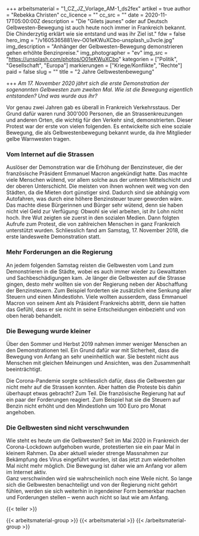+++
arbeitsmaterial = "1_CZ_JZ_Vorlage_AM-1_ds2fex"
artikel = true
author = "Rebekka Christen"
cc_licence = ""
cc_src = ""
date = 2020-11-17T05:00:00Z
description = "Die \"Gilets jaunes\" oder auf Deutsch Gelbwesten-Bewegung ist auch heute noch immer in Frankreich bekannt. Die Chinderzytig erklärt wie sie entstand und was ihr Ziel ist."
fdw = false
hero_img = "/v1605365881/ev-O01eKWuXCbo-unsplash_u3vcle.jpg"
img_description = "Anhänger der Gelbwesten-Bewegung demonstrieren gehen erhöhte Benzinpreise."
img_photographer = "ev"
img_src = "https://unsplash.com/photos/O01eKWuXCbo"
kategorien = ["Politik", "Gesellschaft", "Europa"]
markierungen = ["Kriege/Konflikte", "Rechte"]
paid = false
slug = ""
title = "2 Jahre Gelbwestenbewegung"

+++
_Am 17. November 2020 jährt sich die erste Demonstration der sogenannten Gelbwesten zum zweiten Mal. Wie ist die Bewegung eigentlich entstanden? Und was wurde aus ihr?_

Vor genau zwei Jahren gab es überall in Frankreich Verkehrsstaus. Der Grund dafür waren rund 300'000 Personen, die an Strassenkreuzungen und anderen Orten, die wichtig für den Verkehr sind, demonstrierten. Dieser Protest war der erste von vielen folgenden. Es entwickelte sich eine soziale Bewegung, die als Gelbwestenbewegung bekannt wurde, da ihre Mitglieder gelbe Warnwesten tragen.

### Vom Internet auf die Strassen

Auslöser der Demonstration war die Erhöhung der Benzinsteuer, die der französische Präsident Emmanuel Macron angekündigt hatte. Das machte viele Menschen wütend, vor allem solche aus der unteren Mittelschicht und der oberen Unterschicht. Die meisten von ihnen wohnen weit weg von den Städten, da die Mieten dort günstiger sind. Dadurch sind sie abhängig vom Autofahren, was durch eine höhere Benzinsteuer teurer geworden wäre. Das machte diese Bürgerinnen und Bürger sehr wütend, denn sie haben nicht viel Geld zur Verfügung: Obwohl sie viel arbeiten, ist ihr Lohn nicht hoch. Ihre Wut zeigten sie zuerst in den sozialen Medien. Dann folgten Aufrufe zum Protest, die von zahlreichen Menschen in ganz Frankreich unterstützt wurden. Schliesslich fand am Samstag, 17. November 2018, die erste landesweite Demonstration statt.

### Mehr Forderungen an die Regierung

An jedem folgenden Samstag reisten die Gelbwesten vom Land zum Demonstrieren in die Städte, wobei es auch immer wieder zu Gewalttaten und Sachbeschädigungen kam. Je länger die Gelbwesten auf die Strasse gingen, desto mehr wollten sie von der Regierung neben der Abschaffung der Benzinsteuern. Zum Beispiel forderten sie zusätzlich eine Senkung aller Steuern und einen Mindestlohn. Viele wollten ausserdem, dass Emmanuel Macron von seinem Amt als Präsident Frankreichs abtritt, denn sie hatten das Gefühl, dass er sie nicht in seine Entscheidungen einbezieht und von oben herab behandelt.

### Die Bewegung wurde kleiner

Über den Sommer und Herbst 2019 nahmen immer weniger Menschen an den Demonstrationen teil. Ein Grund dafür war mit Sicherheit, dass die Bewegung von Anfang an sehr uneinheitlich war. Sie besteht nicht aus Menschen mit gleichen Meinungen und Ansichten, was den Zusammenhalt beeinträchtigt.

Die Corona-Pandemie sorgte schliesslich dafür, dass die Gelbwesten gar nicht mehr auf die Strassen konnten. Aber hatten die Proteste bis dahin überhaupt etwas gebracht? Zum Teil. Die französische Regierung hat auf ein paar der Forderungen reagiert. Zum Beispiel hat sie die Steuern auf Benzin nicht erhöht und den Mindestlohn um 100 Euro pro Monat angehoben.

### Die Gelbwesten sind nicht verschwunden

Wie steht es heute um die Gelbwesten? Seit im Mai 2020 in Frankreich der Corona-Lockdown aufgehoben wurde, protestierten sie ein paar Mal in kleinem Rahmen. Da aber aktuell wieder strenge Massnahmen zur Bekämpfung des Virus eingeführt wurden, ist das jetzt zum wiederholten Mal nicht mehr möglich. Die Bewegung ist daher wie am Anfang vor allem im Internet aktiv.  
Ganz verschwinden wird sie wahrscheinlich noch eine Weile nicht. So lange sich die Gelbwesten benachteiligt und von der Regierung nicht gehört fühlen, werden sie sich weiterhin in irgendeiner Form bemerkbar machen und Forderungen stellen – wenn auch nicht so laut wie am Anfang.

{{< teiler >}}

{{< arbeitsmaterial-group >}}
{{< arbeitsmaterial >}}
{{< /arbeitsmaterial-group >}}